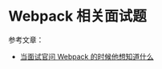 # Webpack 相关面试题

参考文章：

- [当面试官问 Webpack 的时候他想知道什么](https://mp.weixin.qq.com/s/2-zNlGrKUngWdQNvlcgESw)
